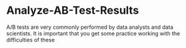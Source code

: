 # Analyze-AB-Test-Results
A/B tests are very commonly performed by data analysts and data scientists. It is important that you get some practice working with the difficulties of these
